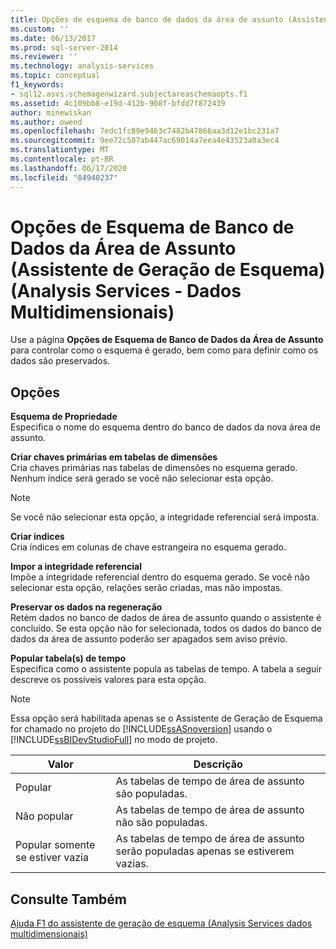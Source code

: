 ```yaml
---
title: Opções de esquema de banco de dados da área de assunto (Assistente de geração de esquema) (Analysis Services-dados multidimensionais) | Microsoft Docs
ms.custom: ''
ms.date: 06/13/2017
ms.prod: sql-server-2014
ms.reviewer: ''
ms.technology: analysis-services
ms.topic: conceptual
f1_keywords:
- sql12.asvs.schemagenwizard.subjectareaschemaopts.f1
ms.assetid: 4c109bb8-e19d-412b-908f-bfdd7f872439
author: minewiskan
ms.author: owend
ms.openlocfilehash: 7edc1fc89e9463c7482b47866aa3d12e1bc231a7
ms.sourcegitcommit: 9ee72c507ab447ac69014a7eea4e43523a0a3ec4
ms.translationtype: MT
ms.contentlocale: pt-BR
ms.lasthandoff: 06/17/2020
ms.locfileid: "84940237"
---
```

# <a name="subject-area-database-schema-options-schema-generation-wizard-analysis-services---multidimensional-data"></a>Opções de Esquema de Banco de Dados da Área de Assunto (Assistente de Geração de Esquema) (Analysis Services - Dados Multidimensionais)
  Use a página **Opções de Esquema de Banco de Dados da Área de Assunto** para controlar como o esquema é gerado, bem como para definir como os dados são preservados.  
  
## <a name="options"></a>Opções  
 **Esquema de Propriedade**  
 Especifica o nome do esquema dentro do banco de dados da nova área de assunto.  
  
 **Criar chaves primárias em tabelas de dimensões**  
 Cria chaves primárias nas tabelas de dimensões no esquema gerado. Nenhum índice será gerado se você não selecionar esta opção.  
  
> [!NOTE]  
>  Se você não selecionar esta opção, a integridade referencial será imposta.  
  
 **Criar índices**  
 Cria índices em colunas de chave estrangeira no esquema gerado.  
  
 **Impor a integridade referencial**  
 Impõe a integridade referencial dentro do esquema gerado. Se você não selecionar esta opção, relações serão criadas, mas não impostas.  
  
 **Preservar os dados na regeneração**  
 Retém dados no banco de dados de área de assunto quando o assistente é concluído. Se esta opção não for selecionada, todos os dados do banco de dados da área de assunto poderão ser apagados sem aviso prévio.  
  
 **Popular tabela(s) de tempo**  
 Especifica como o assistente popula as tabelas de tempo. A tabela a seguir descreve os possíveis valores para esta opção.  
  
> [!NOTE]  
>  Essa opção será habilitada apenas se o Assistente de Geração de Esquema for chamado no projeto do [!INCLUDE[ssASnoversion](../includes/ssasnoversion-md.md)] usando o [!INCLUDE[ssBIDevStudioFull](../includes/ssbidevstudiofull-md.md)] no modo de projeto.  
  
|Valor|Descrição|  
|-----------|-----------------|  
|Popular|As tabelas de tempo de área de assunto são populadas.|  
|Não popular|As tabelas de tempo de área de assunto não são populadas.|  
|Popular somente se estiver vazia|As tabelas de tempo de área de assunto serão populadas apenas se estiverem vazias.|  
  
## <a name="see-also"></a>Consulte Também  
 [Ajuda F1 do assistente de geração de esquema &#40;Analysis Services dados multidimensionais&#41;](schema-generation-wizard-f1-help-analysis-services-multidimensional-data.md)  
  
  

